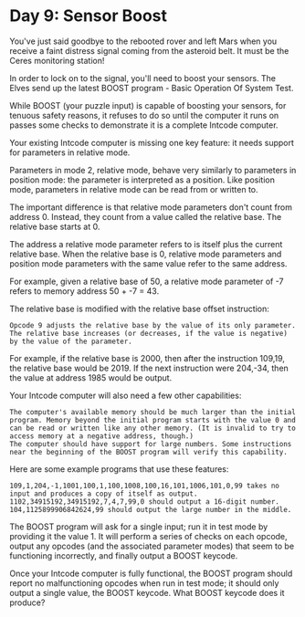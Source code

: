 # Day 9: Sensor Boost
  
You've just said goodbye to the rebooted rover and left Mars when you receive a faint distress signal coming from the asteroid belt. It must be the Ceres monitoring station!  
  
In order to lock on to the signal, you'll need to boost your sensors. The Elves send up the latest BOOST program - Basic Operation Of System Test.  
  
While BOOST (your puzzle input) is capable of boosting your sensors, for tenuous safety reasons, it refuses to do so until the computer it runs on passes some checks to demonstrate it is a complete Intcode computer.  
  
Your existing Intcode computer is missing one key feature: it needs support for parameters in relative mode.  
  
Parameters in mode 2, relative mode, behave very similarly to parameters in position mode: the parameter is interpreted as a position. Like position mode, parameters in relative mode can be read from or written to.  
  
The important difference is that relative mode parameters don't count from address 0. Instead, they count from a value called the relative base. The relative base starts at 0.  
  
The address a relative mode parameter refers to is itself plus the current relative base. When the relative base is 0, relative mode parameters and position mode parameters with the same value refer to the same address.  
  
For example, given a relative base of 50, a relative mode parameter of -7 refers to memory address 50 + -7 = 43.  
  
The relative base is modified with the relative base offset instruction:  
  
    Opcode 9 adjusts the relative base by the value of its only parameter. The relative base increases (or decreases, if the value is negative) by the value of the parameter.  
  
For example, if the relative base is 2000, then after the instruction 109,19, the relative base would be 2019. If the next instruction were 204,-34, then the value at address 1985 would be output.  
  
Your Intcode computer will also need a few other capabilities:  
  
    The computer's available memory should be much larger than the initial program. Memory beyond the initial program starts with the value 0 and can be read or written like any other memory. (It is invalid to try to access memory at a negative address, though.)  
    The computer should have support for large numbers. Some instructions near the beginning of the BOOST program will verify this capability.  
  
Here are some example programs that use these features:  
  
    109,1,204,-1,1001,100,1,100,1008,100,16,101,1006,101,0,99 takes no input and produces a copy of itself as output.  
    1102,34915192,34915192,7,4,7,99,0 should output a 16-digit number.  
    104,1125899906842624,99 should output the large number in the middle.  
  
The BOOST program will ask for a single input; run it in test mode by providing it the value 1. It will perform a series of checks on each opcode, output any opcodes (and the associated parameter modes) that seem to be functioning incorrectly, and finally output a BOOST keycode.  
  
Once your Intcode computer is fully functional, the BOOST program should report no malfunctioning opcodes when run in test mode; it should only output a single value, the BOOST keycode. What BOOST keycode does it produce?  
